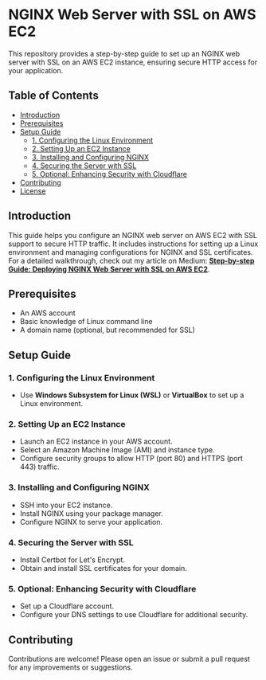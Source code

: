 # NGINX Web Server with SSL on AWS EC2

This repository provides a step-by-step guide to set up an NGINX web server with SSL on an AWS EC2 instance, ensuring secure HTTP access for your application.

## Table of Contents

- [Introduction](#introduction)
- [Prerequisites](#prerequisites)
- [Setup Guide](#setup-guide)
  - [1. Configuring the Linux Environment](#1-configuring-the-linux-environment)
  - [2. Setting Up an EC2 Instance](#2-setting-up-an-ec2-instance)
  - [3. Installing and Configuring NGINX](#3-installing-and-configuring-nginx)
  - [4. Securing the Server with SSL](#4-securing-the-server-with-ssl)
  - [5. Optional: Enhancing Security with Cloudflare](#5-optional-enhancing-security-with-cloudflare)
- [Contributing](#contributing)
- [License](#license)

## Introduction

This guide helps you configure an NGINX web server on AWS EC2 with SSL support to secure HTTP traffic. It includes instructions for setting up a Linux environment and managing configurations for NGINX and SSL certificates. For a detailed walkthrough, check out my article on Medium: **[Step-by-step Guide: Deploying NGINX Web Server with SSL on AWS EC2](https://medium.com/@abhixsh__/step-by-step-guide-deploying-nginx-web-server-with-ssl-on-aws-ec2-3780f6c29300)**.

## Prerequisites

- An AWS account
- Basic knowledge of Linux command line
- A domain name (optional, but recommended for SSL)

## Setup Guide

### 1. Configuring the Linux Environment

- Use **Windows Subsystem for Linux (WSL)** or **VirtualBox** to set up a Linux environment.

### 2. Setting Up an EC2 Instance

- Launch an EC2 instance in your AWS account.
- Select an Amazon Machine Image (AMI) and instance type.
- Configure security groups to allow HTTP (port 80) and HTTPS (port 443) traffic.

### 3. Installing and Configuring NGINX

- SSH into your EC2 instance.
- Install NGINX using your package manager.
- Configure NGINX to serve your application.

### 4. Securing the Server with SSL

- Install Certbot for Let's Encrypt.
- Obtain and install SSL certificates for your domain.

### 5. Optional: Enhancing Security with Cloudflare

- Set up a Cloudflare account.
- Configure your DNS settings to use Cloudflare for additional security.

## Contributing

Contributions are welcome! Please open an issue or submit a pull request for any improvements or suggestions.
